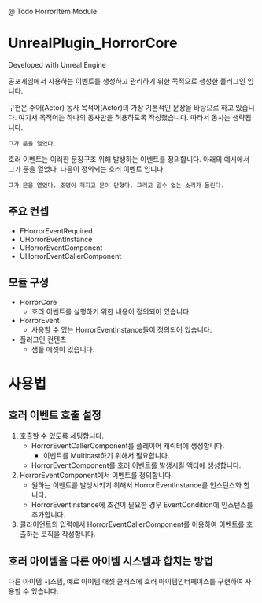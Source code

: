 @ Todo HorrorItem Module

# UnrealPlugin_HorrorCore
Developed with Unreal Engine

공포게임에서 사용하는 이벤트를 생성하고 관리하기 위한 목적으로 생성한 플러그인 입니다.

구현은 주어(Actor) 동사 목적어(Actor)의 가장 기본적인 문장을 바탕으로 하고 있습니다. 
여기서 목적어는 하나의 동사만을 허용하도록 작성했습니다. 따라서 동사는 생략됩니다.

```
그가 문을 열었다.
```

호러 이벤트는 이러한 문장구조 위해 발생하는 이벤트를 정의합니다.
아래의 예시에서 그가 문을 열었다. 다음이 정의되는 호러 이벤트 입니다.

```
그가 문을 열었다. 조명이 꺼지고 문이 닫혔다. 그리고 알수 없는 소리가 들린다.
```

## 주요 컨셉
* FHorrorEventRequired
* UHorrorEventInstance
* UHorrorEventComponent
* UHorrorEventCallerComponent

## 모듈 구성
* HorrorCore
	- 호러 이벤트를 실행하기 위한 내용이 정의되어 있습니다.
* HorrorEvent
	- 사용할 수 있는 HorrorEventInstance들이 정의되어 있습니다.
* 플러그인 컨텐츠
	- 샘플 에셋이 있습니다.

# 사용법
## 호러 이벤트 호출 설정
1. 호출할 수 있도록 세팅합니다.
	- HorrorEventCallerComponent를 플레이어 캐릭터에 생성합니다.
		- 이벤트를 Multicast하기 위해서 필요합니다.
	- HorrorEventComponent를 호러 이벤트를 발생시킬 액터에 생성합니다.
2. HorrorEventComponent에서 이벤트를 정의합니다.
	- 원하는 이벤트를 발생시키기 위해서 HorrorEventInstance를 인스턴스화 합니다.
	- HorrorEventInstance에 조건이 필요한 경우 EventCondition에 인스턴스를 추가합니다.
3. 클라이언트의 입력에서 HorrorEventCallerComponent를 이용하여 이벤트를 호출하는 로직을 작성합니다.

## 호러 아이템을 다른 아이템 시스템과 합치는 방법
다른 아이템 시스템, 예로 아이템 애셋 클래스에 호러 아이템인터페이스를 구현하여 사용할 수 있습니다.
